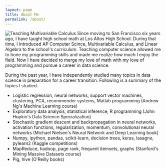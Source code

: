 ```yaml
---
layout: page
title: About Me
permalink: /about/
---
```

![Teaching Multivariable Calculus]({{site.url}}/images/TeachingMVC.jpg)
Since moving to San Francisco six years ago, I have taught high school math at Los Altos High School. During that time, I introduced AP Computer Scince, Multivariable Calculus, and Linear Algebra to the school's curriculum. Teaching computer science allowed me to hone my programming skills and made me realize how much I enjoy the field. Now I have decided to merge my love of math with my love of programming and pursue a career in data science.

During the past year, I have independently studied many topics in data science in preparation for a career transition. Following is a summary of the topics I studied.

* Logistic regression, neural networks, support vector machines, clustering, PCA, recommender systems, Matlab programming (Andrew Ng's Machine Learning course)
* Exploratory data analysis, statistical inference, R programming (John Hopkin's Data Science Specialization)
* Stochastic gradient descent and backpropagation in neural networks, activation functions, regularization, momentum, convolutional neural networks (Michael Nielsen's Neural Network and Deep Learning book)
* Numpy, ipython, pandas, scikit-learn, decision trees, keras, lasagne, pylearn2 (Kaggle competitions)
* MapReduce, hadoop, page rank, frequent itemsets, graphs (Stanford's Mining Massive Datasets course)
* Pig, hive (O'Reilly books)

